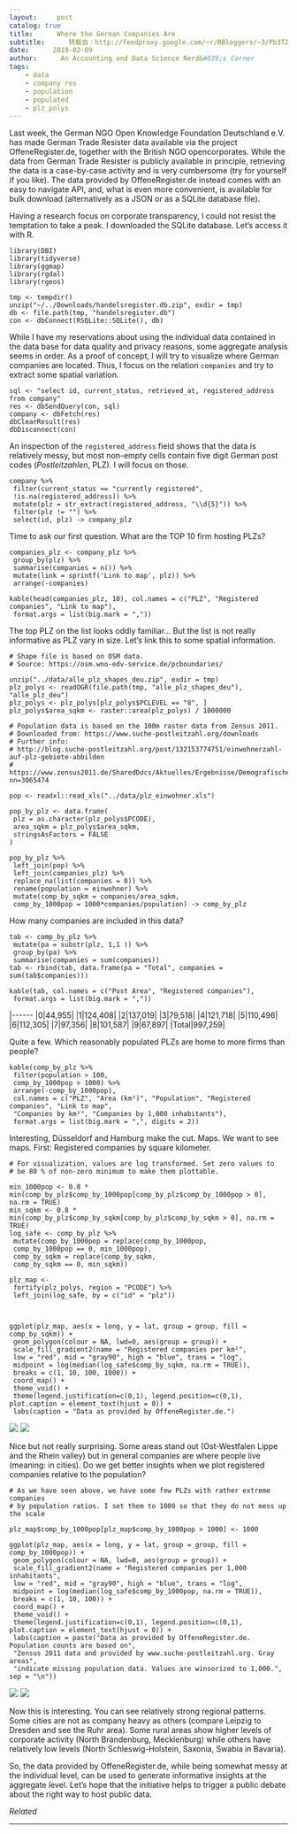 ```yaml
---
layout:     post
catalog: true
title:      Where the German Companies Are
subtitle:      转载自：http://feedproxy.google.com/~r/RBloggers/~3/Pb3TZK3LYo4/
date:      2019-02-09
author:      An Accounting and Data Science Nerd&#039;s Corner
tags:
    - data
    - company res
    - population
    - populated
    - plz_polys
---
```






Last week, the German NGO Open Knowledge Foundation Deutschland e.V. has made German Trade Resister data available via the project OffeneRegister.de, together with the British NGO opencorporates. While the data from German Trade Resister is publicly available in principle, retrieving the data is a case-by-case activity and is very cumbersome (try for yourself if you like). The data provided by OffeneRegister.de instead comes with an easy to navigate API, and, what is even more convenient, is available for bulk download (alternatively as a JSON or as a SQLite database file).

Having a research focus on corporate transparency, I could not resist the temptation to take a peak. I downloaded the SQLite database. Let’s access it with R.

```
library(DBI)
library(tidyverse)
library(ggmap)
library(rgdal)
library(rgeos)

tmp <- tempdir()
unzip("~/../Downloads/handelsregister.db.zip", exdir = tmp)
db <- file.path(tmp, "handelsregister.db")
con <- dbConnect(RSQLite::SQLite(), db)
```

While I have my reservations about using the individual data contained in the data base for data quality and privacy reasons, some aggregate analysis seems in order. As a proof of concept, I will try to visualize where German companies are located. Thus, I focus on the relation `companies` and try to extract some spatial variation.

```
sql <- "select id, current_status, retrieved_at, registered_address from company"
res <- dbSendQuery(con, sql)
company <- dbFetch(res)
dbClearResult(res)
dbDisconnect(con)
```

An inspection of the `registered_address` field shows that the data is relatively messy, but most non-empty cells contain five digit German post codes (*Postleitzahlen*, PLZ). I will focus on those.

```
company %>%
 filter(current_status == "currently registered",
 !is.na(registered_address)) %>%
 mutate(plz = str_extract(registered_address, "\\d{5}")) %>%
 filter(plz != "") %>%
 select(id, plz) -> company_plz
```

Time to ask our first question. What are the TOP 10 firm hosting PLZs?

```
companies_plz <- company_plz %>%
 group_by(plz) %>%
 summarise(companies = n()) %>%
 mutate(link = sprintf('Link to map', plz)) %>%
 arrange(-companies)

kable(head(companies_plz, 10), col.names = c("PLZ", "Registered companies", "Link to map"),
 format.args = list(big.mark = ","))
```

The top PLZ on the list looks oddly familiar… But the list is not really informative as PLZ vary in size. Let’s link this to some spatial information.

```
# Shape file is based on OSM data.
# Source: https://osm.wno-edv-service.de/pcboundaries/

unzip("../data/alle_plz_shapes_deu.zip", exdir = tmp)
plz_polys <- readOGR(file.path(tmp, "alle_plz_shapes_deu"), "alle_plz_deu")
plz_polys <- plz_polys[plz_polys$PCLEVEL == "8", ]
plz_polys$area_sqkm <- raster::area(plz_polys) / 1000000

# Population data is based on the 100m raster data from Zensus 2011.
# Downloaded from: https://www.suche-postleitzahl.org/downloads
# Further info:
# http://blog.suche-postleitzahl.org/post/132153774751/einwohnerzahl-auf-plz-gebiete-abbilden
# https://www.zensus2011.de/SharedDocs/Aktuelles/Ergebnisse/DemografischeGrunddaten.html?nn=3065474

pop <- readxl::read_xls("../data/plz_einwohner.xls")

pop_by_plz <- data.frame(
 plz = as.character(plz_polys$PCODE),
 area_sqkm = plz_polys$area_sqkm,
 stringsAsFactors = FALSE
) 

pop_by_plz %>%
 left_join(pop) %>%
 left_join(companies_plz) %>%
 replace_na(list(companies = 0)) %>%
 rename(population = einwohner) %>%
 mutate(comp_by_sqkm = companies/area_sqkm,
 comp_by_1000pop = 1000*companies/population) -> comp_by_plz
```

How many companies are included in this data?

```
tab <- comp_by_plz %>%
 mutate(pa = substr(plz, 1,1 )) %>%
 group_by(pa) %>%
 summarise(companies = sum(companies))
tab <- rbind(tab, data.frame(pa = "Total", companies = sum(tab$companies)))

kable(tab, col.names = c("Post Area", "Registered companies"), 
 format.args = list(big.mark = ","))
```

|------
|0|44,955|
|1|124,408|
|2|137,019|
|3|79,518|
|4|121,718|
|5|110,496|
|6|112,305|
|7|97,356|
|8|101,587|
|9|67,897|
|Total|997,259|

Quite a few. Which reasonably populated PLZs are home to more firms than people?

```
kable(comp_by_plz %>%
 filter(population > 100,
 comp_by_1000pop > 1000) %>%
 arrange(-comp_by_1000pop),
 col.names = c("PLZ", "Area (km²)", "Population", "Registered companies", "Link to map",
 "Companies by km²", "Companies by 1,000 inhabitants"),
 format.args = list(big.mark = ",", digits = 2)) 
```

Interesting, Düsseldorf and Hamburg make the cut. Maps. We want to see maps. First: Registered companies by square kilometer.

```
# For visualization, values are log transformed. Set zero values to
# be 80 % of non-zero minimum to make them plottable.

min_1000pop <- 0.8 * min(comp_by_plz$comp_by_1000pop[comp_by_plz$comp_by_1000pop > 0], na.rm = TRUE)
min_sqkm <- 0.8 * min(comp_by_plz$comp_by_sqkm[comp_by_plz$comp_by_sqkm > 0], na.rm = TRUE)
log_safe <- comp_by_plz %>%
 mutate(comp_by_1000pop = replace(comp_by_1000pop, 
 comp_by_1000pop == 0, min_1000pop),
 comp_by_sqkm = replace(comp_by_sqkm, 
 comp_by_sqkm == 0, min_sqkm))

plz_map <- 
 fortify(plz_polys, region = "PCODE") %>% 
 left_join(log_safe, by = c("id" = "plz"))



ggplot(plz_map, aes(x = long, y = lat, group = group, fill = comp_by_sqkm)) +
 geom_polygon(colour = NA, lwd=0, aes(group = group)) + 
 scale_fill_gradient2(name = "Registered companies per km²", 
 low = "red", mid = "gray90", high = "blue", trans = "log", 
 midpoint = log(median(log_safe$comp_by_sqkm, na.rm = TRUE)),
 breaks = c(1, 10, 100, 1000)) + 
 coord_map() +
 theme_void() +
 theme(legend.justification=c(0,1), legend.position=c(0,1), plot.caption = element_text(hjust = 0)) +
 labs(caption = "Data as provided by OffeneRegister.de.")
```

![](https://i1.wp.com/joachim-gassen.github.io/post/2019-02-09-where_the_german_companies_live_files/figure-html/map_comp_plz_by_pop-1.png?w=450&ssl=1)
![](https://i1.wp.com/joachim-gassen.github.io/post/2019-02-09-where_the_german_companies_live_files/figure-html/map_comp_plz_by_pop-1.png?w=450&ssl=1)


Nice but not really surprising. Some areas stand out (Ost-Westfalen Lippe and the Rhein valley) but in general companies are where people live (meaning: in cities). Do we get better insights when we plot registered companies relative to the population?

```
# As we have seen above, we have some few PLZs with rather extreme companies 
# by population ratios. I set them to 1000 so that they do not mess up the scale

plz_map$comp_by_1000pop[plz_map$comp_by_1000pop > 1000] <- 1000

ggplot(plz_map, aes(x = long, y = lat, group = group, fill = comp_by_1000pop)) +
 geom_polygon(colour = NA, lwd=0, aes(group = group)) + 
 scale_fill_gradient2(name = "Registered companies per 1,000 inhabitants", 
 low = "red", mid = "gray90", high = "blue", trans = "log", 
 midpoint = log(median(log_safe$comp_by_1000pop, na.rm = TRUE)),
 breaks = c(1, 10, 100)) + 
 coord_map() +
 theme_void() +
 theme(legend.justification=c(0,1), legend.position=c(0,1), plot.caption = element_text(hjust = 0)) +
 labs(caption = paste("Data as provided by OffeneRegister.de. Population counts are based on",
 "Zensus 2011 data and provided by www.suche-postleitzahl.org. Gray areas",
 "indicate missing population data. Values are winsorized to 1,000.", sep = "\n"))
```

![](https://i0.wp.com/joachim-gassen.github.io/post/2019-02-09-where_the_german_companies_live_files/figure-html/map_comp_by_1000pop-1.png?w=450&ssl=1)
![](https://i0.wp.com/joachim-gassen.github.io/post/2019-02-09-where_the_german_companies_live_files/figure-html/map_comp_by_1000pop-1.png?w=450&ssl=1)


Now this is interesting. You can see relatively strong regional patterns. Some cities are not as company heavy as others (compare Leipzig to Dresden and see the Ruhr area). Some rural areas show higher levels of corporate activity (North Brandenburg, Mecklenburg) while others have relatively low levels (North Schleswig-Holstein, Saxonia, Swabia in Bavaria).

So, the data provided by OffeneRegister.de, while being somewhat messy at the individual level, can be used to generate informative insights at the aggregate level. Let’s hope that the initiative helps to trigger a public debate about the right way to host public data.


*Related*








---

